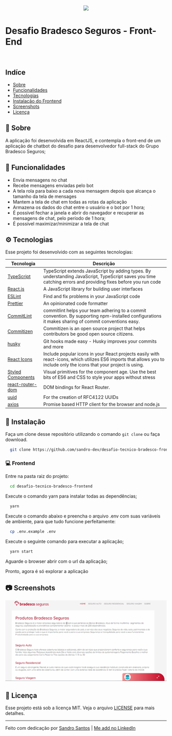 <h1 align="center">
    <img src="https://i.imgur.com/4ijtVVC.png">
</h1>

# Desafio Bradesco Seguros - Front-End


<br />


## Indíce

- [Sobre](#book-Sobre)
- [Funcionalidades](#hammer-Funcionalidades)
- [Tecnologias](#gear-Tecnologias)
- [Instalação do Frontend ](#computer-Frontend)
- [Screenshots](#camera-Screenshots)
- [Licença](#memo-Licença)

## :book: Sobre
  A aplicação foi desenvolvida em ReactJS, e contempla o front-end de um aplicação de chatbot do desafio para desenvolvedor full-stack do Grupo Bradesco Seguros;


## :hammer: Funcionalidades

- Envia mensagens no chat
- Recebe mensagens enviadas pelo bot
- A tela rola para baixo a cada nova mensagem depois que alcança o tamanho da tela de mensages
- Mantem a tela de chat em todas as rotas da aplicação
- Armazena os dados do chat entre o usuário e o bot por 1 hora;
- É possível fechar a janela e abrir do navegador e recuperar as mensagens de chat, pelo período de 1 hora;
- É possível maximizar/minimizar a tela de chat


## :gear: Tecnologias

Esse projeto foi desenvolvido com as seguintes tecnologias:


  | Tecnologia  |  Descrição  |
  | --- | --- |
  | [TypeScript](https://www.typescriptlang.org/) | TypeScript extends JavaScript by adding types. By understanding JavaScript, TypeScript saves you time catching errors and providing fixes before you run code |
  | [React.js](https://reactjs.org/)  | A JavaScript library for building user interfaces |
  | [ESLint](https://eslint.org/) | Find and fix problems in your JavaScript code |
  | [Prettier](https://prettier.io/) | An opinionated code formatter |
  | [CommitLint](https://commitlint.js.org/#/) | commitlint helps your team adhering to a commit convention. By supporting npm-installed configurations it makes sharing of commit conventions easy. |
  | [Commitizen](https://github.com/commitizen/cz-cli) | Commitizen is an open source project that helps contributors be good open source citizens.  |
  | [husky](https://www.npmjs.com/package/husky) | Git hooks made easy - Husky improves your commits and more |
  | [React Icons](https://react-icons.github.io/react-icons/) | Include popular icons in your React projects easily with react-icons, which utilizes ES6 imports that allows you to include only the icons that your project is using. |
  | [Styled Components](https://styled-components.com/) | Visual primitives for the component age. Use the best bits of ES6 and CSS to style your apps without stress |
  | [react-router-dom](https://www.npmjs.com/package/react-router-dom) | DOM bindings for React Router.  |
  | [uuid](https://www.npmjs.com/package/uuid) | For the creation of RFC4122 UUIDs |
  | [axios](https://github.com/axios/axios) | Promise based HTTP client for the browser and node.js |


## :wrench: Instalação

Faça um clone desse repositório utilizando o comando `git clone` ou faça download.

```bash
  git clone https://github.com/sandro-dev/desafio-tecnico-bradesco-frontend.git
```


### :computer: Frontend
Entre na pasta raiz do projeto:

```bash
  cd desafio-tecnico-bradesco-frontend
```

Execute o comando yarn para instalar todas as dependências;

```bash
  yarn
```

Execute o comando abaixo e preencha o arquivo .env com suas variáveis de ambiente, para que tudo funcione perfeitamente:

```bash
  cp .env.example .env
```

Execute o seguinte comando para executar a aplicação;
```bash
  yarn start
```

Aguarde o browser abrir com o url da aplicação;

Pronto, agora é só explorar a aplicação


## :camera: Screenshots

![Chatbot Bradesco](https://raw.githubusercontent.com/sandro-dev/desafio-tecnico-bradesco-frontend/master/screenshots/screenrecord-01.gif)


## :memo: Licença

Esse projeto está sob a licença MIT. Veja o arquivo [LICENSE](LICENSE.md) para mais detalhes.

---

Feito com dedicação por [Sandro Santos](https://github.com/sandro-dev) | [Me add no LinkedIn](https://www.linkedin.com/in/sandro-dev/)
